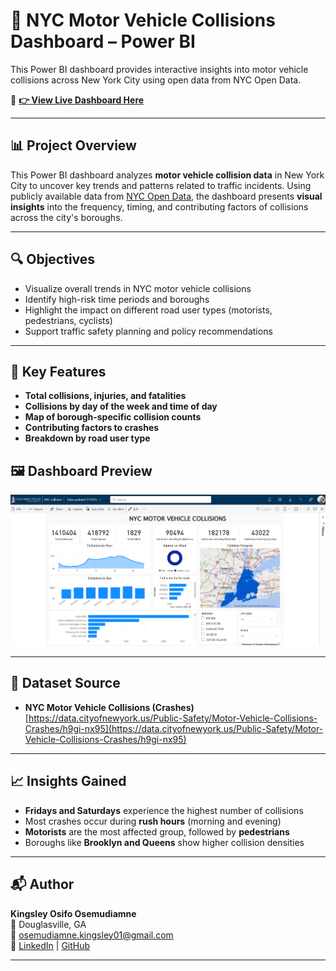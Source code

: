 # 🚗 NYC Motor Vehicle Collisions Dashboard – Power BI

This Power BI dashboard provides interactive insights into motor vehicle collisions across New York City using open data from NYC Open Data.

🔗 **[👉 View Live Dashboard Here](https://app.powerbi.com/groups/me/reports/10472ec3-dde3-4107-a100-76fb0d799e12/ec5a7310d0caba8bad07?experience=power-bi)**

---

## 📊 Project Overview

This Power BI dashboard analyzes **motor vehicle collision data** in New York City to uncover key trends and patterns related to traffic incidents. Using publicly available data from [NYC Open Data](https://www.kaggle.com/datasets/nypd/vehicle-collisions), the dashboard presents **visual insights** into the frequency, timing, and contributing factors of collisions across the city's boroughs.

---

## 🔍 Objectives

- Visualize overall trends in NYC motor vehicle collisions  
- Identify high-risk time periods and boroughs  
- Highlight the impact on different road user types (motorists, pedestrians, cyclists)  
- Support traffic safety planning and policy recommendations  

---

## 📌 Key Features

- **Total collisions, injuries, and fatalities**  
- **Collisions by day of the week and time of day**  
- **Map of borough-specific collision counts**  
- **Contributing factors to crashes**  
- **Breakdown by road user type** 

## 🖼️ Dashboard Preview

![Dashboard Screenshot](/Screenshot.png)

---

## 📁 Dataset Source

- **NYC Motor Vehicle Collisions (Crashes)**  
  [https://data.cityofnewyork.us/Public-Safety/Motor-Vehicle-Collisions-Crashes/h9gi-nx95](https://data.cityofnewyork.us/Public-Safety/Motor-Vehicle-Collisions-Crashes/h9gi-nx95)

---

## 📈 Insights Gained

- **Fridays and Saturdays** experience the highest number of collisions  
- Most crashes occur during **rush hours** (morning and evening)  
- **Motorists** are the most affected group, followed by **pedestrians**  
- Boroughs like **Brooklyn and Queens** show higher collision densities  

---

## 📬 Author

**Kingsley Osifo Osemudiamne**  
📍 Douglasville, GA  
📧 osemudiamne.kingsley01@gmail.com  
🔗 [LinkedIn](https://www.linkedin.com/in/osemudiamne/) | [GitHub](https://github.com/kingsleyose)

---
